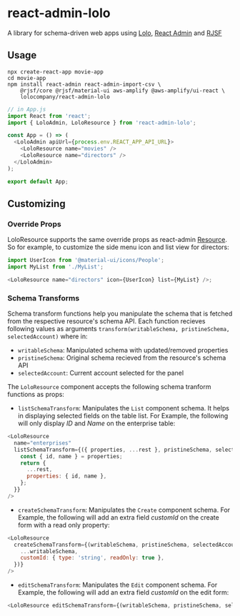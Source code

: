 # react-admin-lolo

A library for schema-driven web apps using [Lolo](https://lolo.company), [React Admin](https://github.com/marmelab/react-admin) and [RJSF](https://github.com/rjsf-team/react-jsonschema-form)

## Usage

```
npx create-react-app movie-app
cd movie-app
npm install react-admin react-admin-import-csv \
	@rjsf/core @rjsf/material-ui aws-amplify @aws-amplify/ui-react \
	lolocompany/react-admin-lolo
```

```javascript
// in App.js
import React from 'react';
import { LoloAdmin, LoloResource } from 'react-admin-lolo';

const App = () => (
  <LoloAdmin apiUrl={process.env.REACT_APP_API_URL}>
    <LoloResource name="movies" />
    <LoloResource name="directors" />
  </LoloAdmin>
);

export default App;
```

## Customizing

### Override Props

LoloResource supports the same override props as react-admin [Resource](https://marmelab.com/react-admin/Resource.html#the-resource-component). So for example, to customize the side menu icon and list view for directors:

```javascript
import UserIcon from '@material-ui/icons/People';
import MyList from './MyList';

<LoloResource name="directors" icon={UserIcon} list={MyList} />;
```

### Schema Transforms

Schema transform functions help you manipulate the schema that is fetched from the respective resource's schema API. Each function recieves following values as arguments `transform(writableSchema, pristineSchema, selectedAccount)` where in:

- `writableSchema`: Manipulated schema with updated/removed properties
- `pristineSchema`: Original schema recieved from the resource's schema API
- `selectedAccount`: Current account selected for the panel

The `LoloResource` component accepts the following schema tranform functions as props:

- `listSchemaTransform`: Manipulates the `List` component schema. It helps in displaying selected fields on the table list. For Example, the following will only display _ID_ and _Name_ on the enterprise table:

```javascript
<LoloResource
  name="enterprises"
  listSchemaTransform={({ properties, ...rest }, pristineSchema, selectedAccount) => {
    const { id, name } = properties;
    return {
      ...rest,
      properties: { id, name },
    };
  }}
/>
```

- `createSchemaTransform`: Manipulates the `Create` component schema. For Example, the following will add an extra field _customId_ on the create form with a read only property:

```javascript
<LoloResource
  createSchemaTransform={(writableSchema, pristineSchema, selectedAccount) => ({
    ...writableSchema,
    customId: { type: 'string', readOnly: true },
  })}
/>
```

- `editSchemaTransform`: Manipulates the `Edit` component schema. For Example, the following will add an extra field _customId_ on the edit form:

```javascript
<LoloResource editSchemaTransform={(writableSchema, pristineSchema, selectedAccount) => ({...writableSchema, customId: {type: 'string'}}})} />
```
